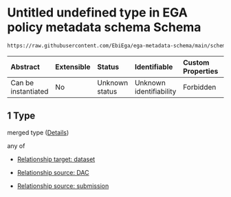# Untitled undefined type in EGA policy metadata schema Schema

```txt
https://raw.githubusercontent.com/EbiEga/ega-metadata-schema/main/schemas/EGA.policy.json#/properties/policyRelationships/items/allOf/1/anyOf/0/allOf/1
```



| Abstract            | Extensible | Status         | Identifiable            | Custom Properties | Additional Properties | Access Restrictions | Defined In                                                                   |
| :------------------ | :--------- | :------------- | :---------------------- | :---------------- | :-------------------- | :------------------ | :--------------------------------------------------------------------------- |
| Can be instantiated | No         | Unknown status | Unknown identifiability | Forbidden         | Allowed               | none                | [EGA.policy.json\*](../../../schemas/EGA.policy.json "open original schema") |

## 1 Type

merged type ([Details](ega-8-properties-policy-relationships-items-allof-relationship-constraints-for-a-policy-anyof-allowed-relationships-of-type-referencedby-main-ones-allof-1.md))

any of

* [Relationship target: dataset](ega-4-defs-relationship-target-dataset.md "check type definition")

* [Relationship source: DAC](ega-4-defs-relationship-source-dac.md "check type definition")

* [Relationship source: submission](ega-4-defs-relationship-source-submission.md "check type definition")
